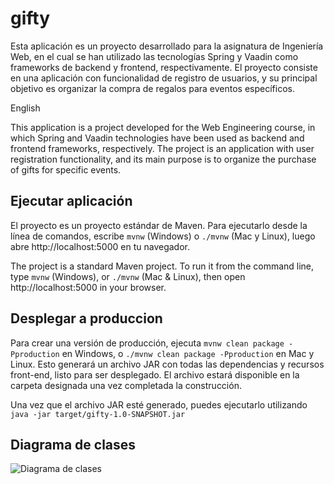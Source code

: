 # gifty



Esta aplicación es un proyecto desarrollado para la asignatura de Ingeniería Web,
en el cual se han utilizado las tecnologías Spring y Vaadin como frameworks de 
backend y frontend, respectivamente. El proyecto consiste en una aplicación con 
funcionalidad de registro de usuarios, y su principal objetivo es organizar la 
compra de regalos para eventos específicos.

English

This application is a project developed for the Web Engineering course, in which 
Spring and Vaadin technologies have been used as backend and frontend frameworks,
respectively. The project is an application with user registration functionality, 
and its main purpose is to organize the purchase of gifts for specific events.


## Ejecutar aplicación

El proyecto es un proyecto estándar de Maven. Para ejecutarlo desde la línea
de comandos, escribe `mvnw` (Windows) o `./mvnw` (Mac y Linux), luego abre 
http://localhost:5000 en tu navegador.

The project is a standard Maven project. To run it from the command line,
type `mvnw` (Windows), or `./mvnw` (Mac & Linux), then open
http://localhost:5000 in your browser.


## Desplegar a produccion

Para crear una versión de producción, ejecuta `mvnw clean package -Pproduction`
en Windows, o `./mvnw clean package -Pproduction` en Mac y Linux.
Esto generará un archivo JAR con todas las dependencias y recursos front-end,
listo para ser desplegado. El archivo estará disponible en la carpeta designada 
una vez completada la construcción.

Una vez que el archivo JAR esté generado, puedes ejecutarlo utilizando
`java -jar target/gifty-1.0-SNAPSHOT.jar`

## Diagrama de clases

![Diagrama de clases](img/diagramaCalses.png)
